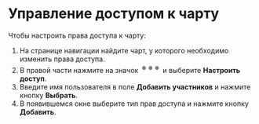 # Управление доступом к чарту

Чтобы настроить права доступа к чарту:
1. На странице навигации найдите чарт, у которого необходимо изменить права доступа.
1. В правой части нажмите на значок ![image](../../../_assets/datalens/horizontal-ellipsis.svg) и выберите **Настроить доступ**.
1. Введите имя пользователя в поле **Добавить участников** и нажмите кнопку **Выбрать**.
1. В появившемся окне выберите тип прав доступа и нажмите кнопку **Добавить**.

